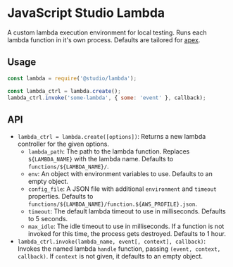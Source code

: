 # JavaScript Studio Lambda

A custom lambda execution environment for local testing. Runs each lambda
function in it's own process. Defaults are tailored for [apex][].

## Usage

```js
const lambda = require('@studio/lambda');

const lambda_ctrl = lambda.create();
lambda_ctrl.invoke('some-lambda', { some: 'event' }, callback);
```

## API

- `lambda_ctrl = lambda.create([options])`: Returns a new lambda controller for
  the given options.
    - `lambda_path`: The path to the lambda function. Replaces `${LAMBDA_NAME}`
      with the lambda name. Defaults to `functions/${LAMBDA_NAME}/`.
    - `env`: An object with environment variables to use. Defaults to an empty
      object.
    - `config_file`: A JSON file with additional `environment` and `timeout`
      properties. Defaults to
      `functions/${LAMBDA_NAME}/function.${AWS_PROFILE}.json`.
    - `timeout`: The default lambda timeout to use in milliseconds. Defaults
      to 5 seconds.
    - `max_idle`: The idle timeout to use in milliseconds. If a function is
      not invoked for this time, the process gets destroyed. Defaults to 1 hour.
- `lambda_ctrl.invoke(lambda_name, event[, context], callback)`: Invokes the
  named lambda `handle` function, passing `(event, context, callback)`. If
  `context` is not given, it defaults to an empty object.

[apex]: http://apex.run
